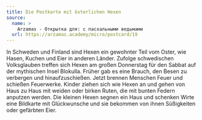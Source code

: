 ```yaml
---
title: Die Postkarte mit österlichen Hexen
source:
  name: >
    Arzamas - Открытка для: с пасхальными ведьмами
  url: https://arzamas.academy/micro/postcard/19
---
```


In Schweden und Finland sind Hexen ein gewohnter Teil vom Oster, wie Hasen, Kuchen und Eier in anderen Länder.
Zufolge schwedischen Volksglauben treffen sich Hexen am großen Donnerstag für den Sabbat auf der mythischen Insel Blokulla.
Früher gab es eine Brauch, den Besen zu verbergen und hinaufzuschießen.
Jetzt brennen Menschen Feuer und schießen Feuerwerke.
Kinder ziehen sich wie Hexen an und gehen von Haus zu Haus mit weiden oder birken Ruten, die mit bunten Federn anputzen werden.
Die kleinen Hexen segnen ein Haus und schenken Wirte eine Bildkarte mit Glückwunsche und sie bekommen von ihnen Süßigkeiten oder gefärbten Eier.
